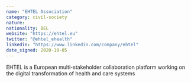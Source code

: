 ```yaml
---
name: "EHTEL Association"
category: civil-society
nature:
nationality: BEL
website: "https://ehtel.eu"
twitter: "@ehtel_ehealth"
linkedin: "https://www.linkedin.com/company/ehtel"
date_signed: 2020-10-05
---
```

EHTEL is a European multi-stakeholder collaboration platform working on the digital transformation of health and care systems
